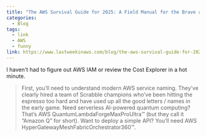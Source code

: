```yaml
---
title: "The AWS Survival Guide for 2025: A Field Manual for the Brave and the Bankrupt"
categories:
  - Blog
tags:
  - link
  - AWS
  - funny
link: https://www.lastweekinaws.com/blog/the-aws-survival-guide-for-2025-a-field-manual-for-the-brave-and-the-bankrupt/
---
```


I haven't had to figure out AWS IAM or review the Cost Explorer in a hot minute.

> First, you’ll need to understand modern AWS service naming. They’ve clearly hired a team of Scrabble champions who’ve been hitting the espresso too hard and have used up all the good letters / names in the early game. Need serverless AI-powered quantum computing? That’s AWS QuantumLambdaForgeMaxProUltra™ (but they call it “Amazon Q” for short). Want to deploy a simple API? You’ll need AWS HyperGatewayMeshFabricOrchestrator360™.
